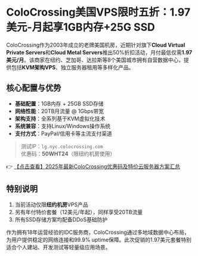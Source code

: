 # ColoCrossing美国VPS限时五折：1.97美元-月起享1GB内存+25G SSD

ColoCrossing作为2003年成立的老牌美国机房，近期针对旗下**Cloud Virtual Private Servers**和**Cloud Metal Servers**推出50%折扣活动，月付最低仅需**1.97美元/月**。该商家在纽约、芝加哥、达拉斯等8个美国城市拥有自营数据中心，提供包括**KVM架构VPS**、独立服务器租用等多样化产品。

## 核心配置与优势
- **基础配置**：1GB内存 + 25GB SSD存储
- **网络性能**：20TB月流量 @ 1Gbps带宽
- **架构支持**：全系列基于KVM虚拟化技术
- **系统兼容**：支持Linux/Windows操作系统
- **支付方式**：PayPal/信用卡等主流支付渠道

> 测试IP：`lg.nyc.colocrossing.com`  
> 优惠码：**50WHT24**（限纽约机房使用）

👉 [【点击查看】2025年最新ColoCrossing优惠码及特价云服务器方案汇总](https://bit.ly/ColoCrossing)

## 特别说明
1. 当前活动仅限**纽约机房**VPS产品
2. 另有年付特价套餐（12美元/年起），同样享受20TB流量
3. 所有SSD存储方案均配备DDoS基础防护

作为拥有18年运营经验的IDC服务商，ColoCrossing通过多地域数据中心布局，为用户提供稳定的网络连接和99.9% uptime保障。此次促销的1.97美元套餐特别适合个人建站、开发测试等轻量级应用场景。